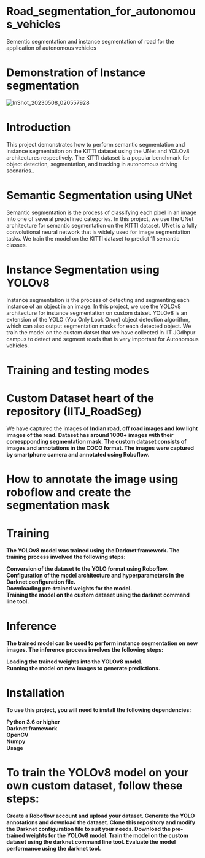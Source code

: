 # Road_segmentation_for_autonomous_vehicles
Sementic segmentation and instance segmentation of road for the application of autonomous vehicles


# Demonstration of Instance segmentation

![InShot_20230508_020557928](https://user-images.githubusercontent.com/119999424/236701623-e57ce157-f2f7-43c4-b3b3-9ce3c6b5e95d.gif)

# Introduction
This project demonstrates how to perform semantic segmentation and instance segmentation on the KITTI dataset using the UNet and YOLOv8 architectures respectively. The KITTI dataset is a popular benchmark for object detection, segmentation, and tracking in autonomous driving scenarios..

# Semantic Segmentation using UNet
Semantic segmentation is the process of classifying each pixel in an image into one of several predefined categories. In this project, we use the UNet architecture for semantic segmentation on the KITTI dataset. UNet is a fully convolutional neural network that is widely used for image segmentation tasks. We train the model on the KITTI dataset to predict 11 semantic classes.

# Instance Segmentation using YOLOv8
Instance segmentation is the process of detecting and segmenting each instance of an object in an image. In this project, we use the YOLOv8 architecture for instance segmentation on custom datset. YOLOv8 is an extension of the YOLO (You Only Look Once) object detection algorithm, which can also output segmentation masks for each detected object. We train the model on the custom datset that we have collected in IIT JOdhpur campus to detect and segment roads that is very important for Autonomous vehicles.


# Training and testing modes <br>

# Custom Dataset heart of the repository (IITJ_RoadSeg)
We have captured the images of <b>Indian road, off road images and low light images of the road<b>. Dataset has around 1000+ images with their correspponding segmentation mask.
The custom dataset consists of images and annotations in the COCO format. The images were captured by smartphone 
camera and annotated using Roboflow.<br>

# How to annotate the image using roboflow and create the segmentation mask


# Training <br>
The YOLOv8 model was trained using the Darknet framework. The training process involved the following steps: <br>

Conversion of the dataset to the YOLO format using Roboflow. <br>
Configuration of the model architecture and hyperparameters in the Darknet configuration file. <br>
Downloading pre-trained weights for the model. <br>
Training the model on the custom dataset using the darknet command line tool. <br>

# Inference <br>
The trained model can be used to perform instance segmentation on new images. The inference process involves the following steps: <br>

Loading the trained weights into the YOLOv8 model. <br>
Running the model on new images to generate predictions. <br>


# Installation <br>
To use this project, you will need to install the following dependencies: <br>

Python 3.6 or higher <br>
Darknet framework <br>
OpenCV <br>
Numpy <br>
Usage <br>

# To train the YOLOv8 model on your own custom dataset, follow these steps:

Create a Roboflow account and upload your dataset.
Generate the YOLO annotations and download the dataset.
Clone this repository and modify the Darknet configuration file to suit your needs.
Download the pre-trained weights for the YOLOv8 model.
Train the model on the custom dataset using the darknet command line tool.
Evaluate the model performance using the darknet tool.




